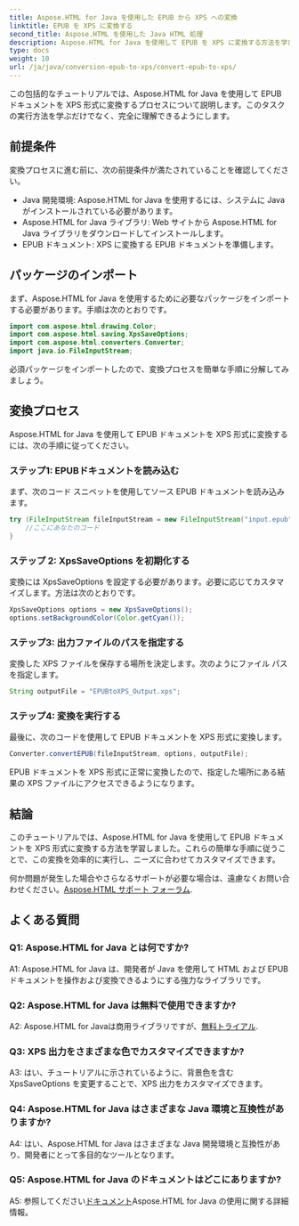 ```yaml
---
title: Aspose.HTML for Java を使用した EPUB から XPS への変換
linktitle: EPUB を XPS に変換する
second_title: Aspose.HTML を使用した Java HTML 処理
description: Aspose.HTML for Java を使用して EPUB を XPS に変換する方法を学びます。コード例を使用したステップバイステップのガイド。Aspose.HTML の機能を調べます。
type: docs
weight: 10
url: /ja/java/conversion-epub-to-xps/convert-epub-to-xps/
---
```

この包括的なチュートリアルでは、Aspose.HTML for Java を使用して EPUB ドキュメントを XPS 形式に変換するプロセスについて説明します。このタスクの実行方法を学ぶだけでなく、完全に理解できるようにします。 

## 前提条件

変換プロセスに進む前に、次の前提条件が満たされていることを確認してください。

- Java 開発環境: Aspose.HTML for Java を使用するには、システムに Java がインストールされている必要があります。
- Aspose.HTML for Java ライブラリ: Web サイトから Aspose.HTML for Java ライブラリをダウンロードしてインストールします。
- EPUB ドキュメント: XPS に変換する EPUB ドキュメントを準備します。

## パッケージのインポート

まず、Aspose.HTML for Java を使用するために必要なパッケージをインポートする必要があります。手順は次のとおりです。

```java
import com.aspose.html.drawing.Color;
import com.aspose.html.saving.XpsSaveOptions;
import com.aspose.html.converters.Converter;
import java.io.FileInputStream;
```

必須パッケージをインポートしたので、変換プロセスを簡単な手順に分解してみましょう。

## 変換プロセス

Aspose.HTML for Java を使用して EPUB ドキュメントを XPS 形式に変換するには、次の手順に従ってください。

### ステップ1: EPUBドキュメントを読み込む

まず、次のコード スニペットを使用してソース EPUB ドキュメントを読み込みます。

```java
try (FileInputStream fileInputStream = new FileInputStream("input.epub")) {
    //ここにあなたのコード
}
```

### ステップ 2: XpsSaveOptions を初期化する

変換には XpsSaveOptions を設定する必要があります。必要に応じてカスタマイズします。方法は次のとおりです。

```java
XpsSaveOptions options = new XpsSaveOptions();
options.setBackgroundColor(Color.getCyan());
```

### ステップ3: 出力ファイルのパスを指定する

変換した XPS ファイルを保存する場所を決定します。次のようにファイル パスを指定します。

```java
String outputFile = "EPUBtoXPS_Output.xps";
```

### ステップ4: 変換を実行する

最後に、次のコードを使用して EPUB ドキュメントを XPS 形式に変換します。

```java
Converter.convertEPUB(fileInputStream, options, outputFile);
```

EPUB ドキュメントを XPS 形式に正常に変換したので、指定した場所にある結果の XPS ファイルにアクセスできるようになります。

## 結論

このチュートリアルでは、Aspose.HTML for Java を使用して EPUB ドキュメントを XPS 形式に変換する方法を学習しました。これらの簡単な手順に従うことで、この変換を効率的に実行し、ニーズに合わせてカスタマイズできます。

何か問題が発生した場合やさらなるサポートが必要な場合は、遠慮なくお問い合わせください。[Aspose.HTML サポート フォーラム](https://forum.aspose.com/).

## よくある質問

### Q1: Aspose.HTML for Java とは何ですか?

A1: Aspose.HTML for Java は、開発者が Java を使用して HTML および EPUB ドキュメントを操作および変換できるようにする強力なライブラリです。

### Q2: Aspose.HTML for Java は無料で使用できますか?

 A2: Aspose.HTML for Javaは商用ライブラリですが、[無料トライアル](https://releases.aspose.com/).

### Q3: XPS 出力をさまざまな色でカスタマイズできますか?

A3: はい、チュートリアルに示されているように、背景色を含む XpsSaveOptions を変更することで、XPS 出力をカスタマイズできます。

### Q4: Aspose.HTML for Java はさまざまな Java 環境と互換性がありますか?

A4: はい、Aspose.HTML for Java はさまざまな Java 開発環境と互換性があり、開発者にとって多目的なツールとなります。

### Q5: Aspose.HTML for Java のドキュメントはどこにありますか?

 A5: 参照してください[ドキュメント](https://reference.aspose.com/html/java/)Aspose.HTML for Java の使用に関する詳細情報。